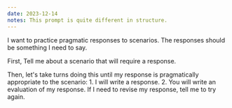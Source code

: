 ```yaml
---
date: 2023-12-14
notes: This prompt is quite different in structure.
---
```


I want to practice pragmatic responses to scenarios. The responses should be something I need to say.

First, Tell me about a scenario that will require a response.

Then, let's take turns doing this until my response is pragmatically appropriate to the scenario:
    1. I will write a response.
    2. You will write an evaluation of my response. If I need to revise my response, tell me  to try again.
